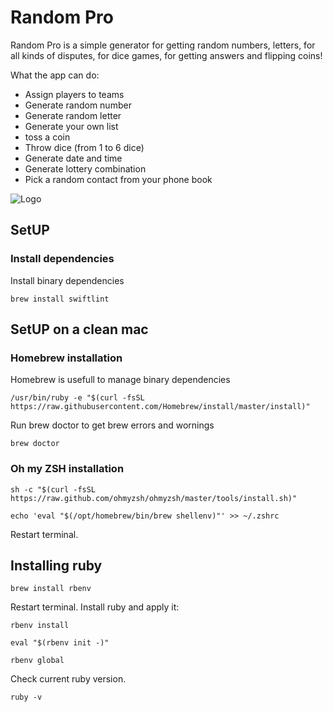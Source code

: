 
# Random Pro

Random Pro is a simple generator for getting random numbers, letters, for all kinds of disputes, for dice games, for getting answers and flipping coins!

What the app can do:
- Assign players to teams
- Generate random number
- Generate random letter
- Generate your own list
- toss a coin
- Throw dice (from 1 to 6 dice)
- Generate date and time
- Generate lottery combination
- Pick a random contact from your phone book

![Logo](https://sosinvitalii.com/wp-content/uploads/2022/05/Monday-02-May-2022-15_43_48.png "Random Pro")

## SetUP

### Install dependencies

Install binary dependencies
```
brew install swiftlint
```

## SetUP on a clean mac

### Homebrew installation

Homebrew is usefull to manage binary dependencies
```
/usr/bin/ruby -e "$(curl -fsSL https://raw.githubusercontent.com/Homebrew/install/master/install)"
```

Run brew doctor to get brew errors and wornings
```
brew doctor
```

### Oh my ZSH installation

```
sh -c "$(curl -fsSL https://raw.github.com/ohmyzsh/ohmyzsh/master/tools/install.sh)"

echo 'eval "$(/opt/homebrew/bin/brew shellenv)"' >> ~/.zshrc
```

Restart terminal.

## Installing ruby

```
brew install rbenv
```

Restart terminal. Install ruby and аpply it:

```
rbenv install
```

```
eval "$(rbenv init -)"
```

```
rbenv global
```

Check current ruby version.
```
ruby -v
```
